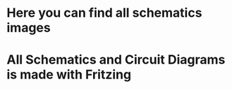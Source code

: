 # Here you can find all schematics images
# All Schematics and Circuit Diagrams is made with Fritzing

